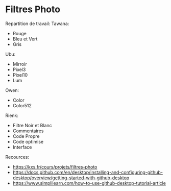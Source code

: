 # Filtres Photo
Repartition de travail:
Tawana:
 - Rouge
 - Bleu et Vert
 - Gris
 
Ubu:
 - Mirroir
 - Pixel3
 - Pixel10
 - Lum

Owen:
 - Color
 - Color512

Rienk:

 - Filtre Noir et Blanc
 - Commentaires
 - Code Propre
 - Code optimise
 - Interface

Recources: 
 - https://kxs.fr/cours/projets/filtres-photo
 - https://docs.github.com/en/desktop/installing-and-configuring-github-desktop/overview/getting-started-with-github-desktop
 - https://www.simplilearn.com/how-to-use-github-desktop-tutorial-article

